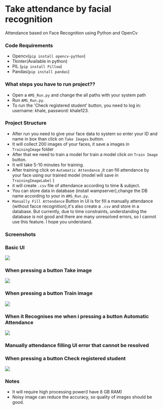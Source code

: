 # Take attendance by facial recognition
Attendance based on Face Recognition using Python  and OpenCv  

### Code Requirements
- Opencv(`pip install opencv-python`)
- Tkinter(Available in python)
- PIL (`pip install Pillow`)
- Pandas(`pip install pandas`)

### What steps you have to run project??

- Open a `AMS_Run.py` and change the all paths with your system path
- Run `AMS_Run.py`.
- To run the 'Check registered student' button, you need to log in: username: khale, password: khale123.

### Project Structure

- After run you need to give your face data to system so enter your ID and name in box than click on `Take Images` button.
- It will collect 200 images of your faces, it save a images in `TrainingImage` folder
- After that we need to train a model for train a model click on `Train Image` button.
- It will take 5-10 minutes for training.
- After training click on `Automatic Attendance` ,it can fill attendance by your face using our trained model (model will save in `TrainingImageLabel` )
- it will create `.csv` file of attendance according to time & subject.
- You can store data in database (install wampserver),change the DB name according to your in `AMS_Run.py`.
- `Manually Fill Attendance` Button in UI is for fill a manually attendance (without facce recognition),it's also create a `.csv` and store in a database. But currently, due to time constraints, understanding the database is not good and there are many unresolved errors, so I cannot use this feature. I hope you understand.

### Screenshots

### Basic UI
<img src="https://github.com/Khangpolx12/Take-attendance-by-facial-recognition/Face-Recognition-Attendance/Take-attendance-by-facial-recognition/Screenshot(1).png">

### When pressing a button Take image
<img src="https://github.com/Khangpolx12/Take-attendance-by-facial-recognition/Face-Recognition-Attendance/Take-attendance-by-facial-recognition/Screenshot%20(2).png">

### When pressing a button Train image
<img src="https://github.com/Khangpolx12/Take-attendance-by-facial-recognition/Face-Recognition-Attendance/Take-attendance-by-facial-recognition/Screenshot%20(3).png">

### When it Recognises me when i pressing a button Automatic Attendance
<img src="https://github.com/Khangpolx12/Take-attendance-by-facial-recognition/Face-Recognition-Attendance/Take-attendance-by-facial-recognition/Screenshot%20(4).png">


### Manually attendance filling UI error that cannot be resolved

### When pressing a button Check registered student
<img src="https://github.com/Khangpolx12/Take-attendance-by-facial-recognition/Face-Recognition-Attendance/Take-attendance-by-facial-recognition/Screenshot%20(6).png">



### Notes
- It will require high processing power(I have 8 GB RAM)
- Noisy image can reduce the accuracy, so quality of images should be good.


